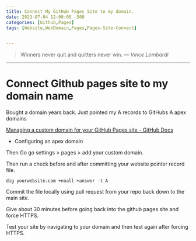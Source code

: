 ```yaml
---
title: Connect My GitHub Pages Site to my domain. 
date: 2023-07-04 12:00:00 -500
categories: [Github,Pages]
tags: [Website,WebDomain,Pages,Pages-Site-Connect]


---
```


> Winners never quit and quitters never win.
> — <cite>Vince Lombardi</cite>

---

# Connect Github pages site to my domain name


Bought a domain years back. 
Just pointed my A records to GitHubs A apex domains

[Managing a custom domain for your GitHub Pages site - GitHub Docs](https://docs.github.com/en/pages/configuring-a-custom-domain-for-your-github-pages-site/managing-a-custom-domain-for-your-github-pages-site)
- Configuring an apex domain
  
Then Go go settings > pages > add your custom domain. 

Then run a check before and after committing your website pointer record file. 

```shell
dig yourwebsite.com +noall +answer -t A
```

Commit the file locally using pull request from your repo back down to the main site.

Give about 30 minutes before going back into the github pages site and force HTTPS. 

Test your site by navigating to your domain and then test again after 
forcing HTTPS. 






